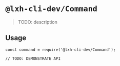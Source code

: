 # `@lxh-cli-dev/Command`

> TODO: description

## Usage

```
const command = require('@lxh-cli-dev/Command');

// TODO: DEMONSTRATE API
```
